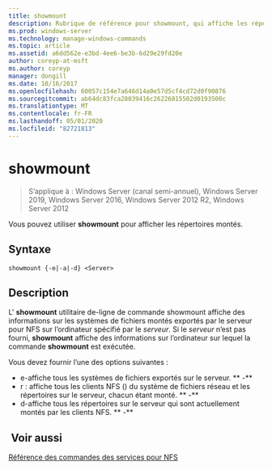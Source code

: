 ```yaml
---
title: showmount
description: Rubrique de référence pour showmount, qui affiche les répertoires montés.
ms.prod: windows-server
ms.technology: manage-windows-commands
ms.topic: article
ms.assetid: a6dd562e-e3bd-4ee6-be3b-6d29e29fd20e
author: coreyp-at-msft
ms.author: coreyp
manager: dongill
ms.date: 10/16/2017
ms.openlocfilehash: 60057c154e7a646d14a0e57d5cf4cd72d0f90876
ms.sourcegitcommit: ab64dc83fca28039416c26226815502d0193500c
ms.translationtype: MT
ms.contentlocale: fr-FR
ms.lasthandoff: 05/01/2020
ms.locfileid: "82721813"
---
```

# <a name="showmount"></a>showmount

> S’applique à : Windows Server (canal semi-annuel), Windows Server 2019, Windows Server 2016, Windows Server 2012 R2, Windows Server 2012

Vous pouvez utiliser **showmount** pour afficher les répertoires montés.  
  
## <a name="syntax"></a>Syntaxe  
```
showmount {-e|-a|-d} <Server>  
```

## <a name="description"></a>Description  
L' **showmount** utilitaire de\-ligne de commande showmount affiche des informations sur les systèmes de fichiers montés exportés par le serveur pour NFS sur l’ordinateur spécifié par le *serveur*. Si le *serveur* n’est pas fourni, **showmount** affiche des informations sur l’ordinateur sur lequel la commande **showmount** est exécutée.  
  
Vous devez fournir l’une des options suivantes :  
  
- e-affiche tous les systèmes de fichiers exportés sur le serveur. ** \-**  
- r : affiche tous les clients NFS \(\) du système de fichiers réseau et les répertoires sur le serveur, chacun étant monté. ** \-**  
- d-affiche tous les répertoires sur le serveur qui sont actuellement montés par les clients NFS. ** \-**  
  
## <a name="see-also"></a> Voir aussi  
[Référence des commandes des services pour NFS](services-for-network-file-system-command-reference.md)  